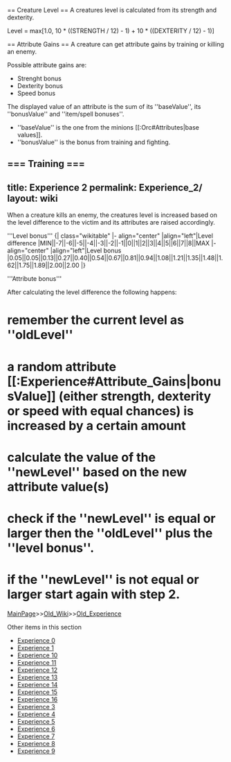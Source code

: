 == Creature Level ==
A creatures level is calculated from its strength and dexterity.

 Level = max[1.0, 10 * ((STRENGTH / 12) - 1) + 10 * ((DEXTERITY / 12) - 1)]

== Attribute Gains ==
A creature can get attribute gains by training or killing an enemy.

Possible attribute gains are:
* Strenght bonus
* Dexterity bonus
* Speed bonus

The displayed value of an attribute is the sum of its ''baseValue'', its ''bonusValue'' and ''item/spell bonuses''.
* ''baseValue'' is the one from the minions [[:Orc#Attributes|base values]].
* ''bonusValue'' is the bonus from training and fighting.


=== Training ===
----
title: Experience 2
permalink: Experience_2/
layout: wiki
----
When a creature kills an enemy, the creatures level is increased based on the level difference to the victim and its attributes are raised accordingly.

'''Level bonus'''
{| class=&quot;wikitable&quot;
|- align=&quot;center&quot;
|align=&quot;left&quot;|Level difference
|MIN||-7||-6||-5||-4||-3||-2||-1||0||1||2||3||4||5||6||7||8||MAX
|- align=&quot;center&quot;
|align=&quot;left&quot;|Level bonus
|0.05||0.05||0.13||0.27||0.40||0.54||0.67||0.81||0.94||1.08||1.21||1.35||1.48||1.62||1.75||1.89||2.00||2.00
|}

'''Attribute bonus'''

After calculating the level difference the following happens:
# remember the current level as ''oldLevel''
# a random attribute [[:Experience#Attribute_Gains|bonusValue]] (either strength, dexterity or speed with equal chances) is increased by a certain amount
# calculate the value of the ''newLevel'' based on the new attribute value(s) 
# check if the ''newLevel'' is equal or larger then the ''oldLevel'' plus the ''level bonus''.
# if the ''newLevel'' is not equal or larger start again with step 2.

[MainPage](/keeperrl_wiki/ "wikilink")>>[Old_Wiki](/keeperrl_wiki/Old_Wiki "wikilink")>>[Old_Experience](/keeperrl_wiki/Old_Experience "wikilink")

Other items in this section
-    [Experience 0](/keeperrl_wiki/Experience_0 "wikilink")
-    [Experience 1](/keeperrl_wiki/Experience_1 "wikilink")
-    [Experience 10](/keeperrl_wiki/Experience_10 "wikilink")
-    [Experience 11](/keeperrl_wiki/Experience_11 "wikilink")
-    [Experience 12](/keeperrl_wiki/Experience_12 "wikilink")
-    [Experience 13](/keeperrl_wiki/Experience_13 "wikilink")
-    [Experience 14](/keeperrl_wiki/Experience_14 "wikilink")
-    [Experience 15](/keeperrl_wiki/Experience_15 "wikilink")
-    [Experience 16](/keeperrl_wiki/Experience_16 "wikilink")
-    [Experience 3](/keeperrl_wiki/Experience_3 "wikilink")
-    [Experience 4](/keeperrl_wiki/Experience_4 "wikilink")
-    [Experience 5](/keeperrl_wiki/Experience_5 "wikilink")
-    [Experience 6](/keeperrl_wiki/Experience_6 "wikilink")
-    [Experience 7](/keeperrl_wiki/Experience_7 "wikilink")
-    [Experience 8](/keeperrl_wiki/Experience_8 "wikilink")
-    [Experience 9](/keeperrl_wiki/Experience_9 "wikilink")
